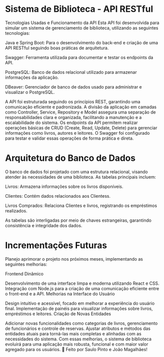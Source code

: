 # Sistema de Biblioteca - API RESTful
Tecnologias Usadas e Funcionamento da API
Esta API foi desenvolvida para simular um sistema de gerenciamento de biblioteca, utilizando as seguintes tecnologias:

Java e Spring Boot: Para o desenvolvimento do back-end e criação de uma API RESTful seguindo boas práticas de arquitetura.<br>

Swagger: Ferramenta utilizada para documentar e testar os endpoints da API.<br>

PostgreSQL: Banco de dados relacional utilizado para armazenar informações da aplicação.<br>

DBeaver: Gerenciador de banco de dados usado para administrar e visualizar o PostgreSQL.<br>

A API foi estruturada seguindo os princípios REST, garantindo uma comunicação eficiente e padronizada. A divisão da aplicação em camadas como Controller, Service, Repository e Model assegura uma separação de responsabilidades clara e organizada, facilitando a manutenção e a escalabilidade do sistema.
Os endpoints da API permitem realizar operações básicas de CRUD (Create, Read, Update, Delete) para gerenciar informações como livros, autores e leitores. O Swagger foi configurado para testar e validar essas operações de forma prática e direta.

# Arquitetura do Banco de Dados
O banco de dados foi projetado com uma estrutura relacional, visando atender às necessidades de uma biblioteca. As tabelas principais incluem:

Livros: Armazena informações sobre os livros disponíveis.<br>

Clientes: Contém dados relacionados aos Clientess.<br>

Livros Comprados: Relaciona Clientes e livros, registrando os empréstimos realizados.<br>

As tabelas são interligadas por meio de chaves estrangeiras, garantindo consistência e integridade dos dados.<br>

# Incrementações Futuras
Planejo aprimorar o projeto nos próximos meses, implementando as seguintes melhorias:

Frontend Dinâmico<br>

Desenvolvimento de uma interface limpa e moderna utilizando React e CSS.
Integração com Node.js para a criação de uma comunicação eficiente entre o front-end e a API.
Melhorias na Interface do Usuário

Design intuitivo e acessível, focado em melhorar a experiência do usuário final.
Implementação de painéis para visualizar informações sobre livros, empréstimos e leitores.
Criação de Novas Entidades

Adicionar novas funcionalidades como categorias de livros, gerenciamento de funcionários e controle de reservas.
Ajustar atributos e métodos das entidades atuais para torná-las mais completas e alinhadas com as necessidades do sistema.
Com essas melhorias, o sistema de biblioteca evoluirá para uma aplicação mais robusta, funcional e com maior valor agregado para os usuários. 🚀 
Feito por Saulo Pinto e João Magalhães!
